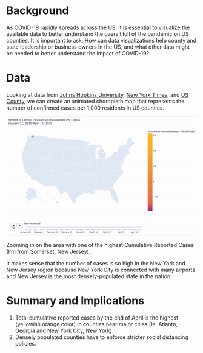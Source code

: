 # Background

As COVID-19 rapidly spreads across the US, it is essential to visualize the available data to better understand the overall toll of the pandemic on US counties. It is important to ask: How can data visualizations help county and state leadership or business owners in the US, and what other data might be needed to better understand the impact of COVID-19? 

# Data
Looking at data from [Johns Hopkins University](https://github.com/CSSEGISandData/COVID-19/tree/master/csse_covid_19_data/csse_covid_19_daily_reports), [New York Times](https://github.com/nytimes/covid-19-data/blob/master/us-counties.csv), and [US County](https://raw.githubusercontent.com/plotly/datasets/master/geojson-counties-fips.json), we can create an animated choropleth map that represents the number of confirmed cases per 1,000 residents in US counties.

![alt_link](https://github.com/AndrealZhang/Mapping_Spread_of_COVID-19/blob/master/Python%20Assignment%202/choropleth.gif)

Zooming in on the area with one of the highest Cumulative Reported Cases (I’m from Somerset, New Jersey).


It makes sense that the number of cases is so high in the New York and New Jersey region because New York City is connected with many airports and New Jersey is the most densely-populated state in the nation. 

# Summary and Implications
1. Total cumulative reported cases by the end of April is the highest (yellowish orange color) in counties near major cities (Ie. Atlanta, Georgia and New York City, New York)
2. Densely populated counties have to enforce stricter social distancing policies. 

